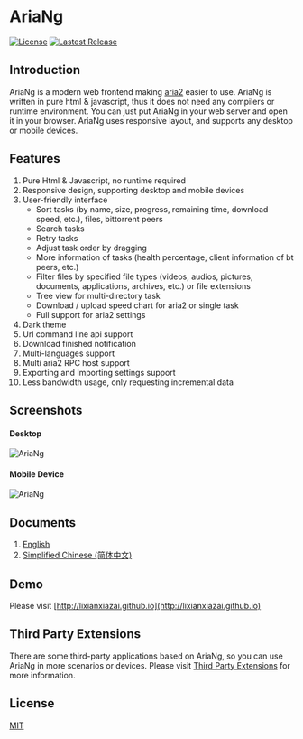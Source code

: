 # AriaNg
[![License](https://img.shields.io/github/license/LiXianXiaZai/lixianxiazai.github.io.svg?style=flat)](https://github.com/LiXianXiaZai/lixianxiazai.github.io/blob/master/LICENSE)
[![Lastest Release](https://img.shields.io/github/release/mayswind/AriaNg.svg?style=flat)](https://github.com/mayswind/AriaNg/releases)

## Introduction
AriaNg is a modern web frontend making [aria2](https://github.com/aria2/aria2) easier to use. AriaNg is written in pure html & javascript, thus it does not need any compilers or runtime environment. You can just put AriaNg in your web server and open it in your browser. AriaNg uses responsive layout, and supports any desktop or mobile devices.

## Features
1. Pure Html & Javascript, no runtime required
2. Responsive design, supporting desktop and mobile devices
3. User-friendly interface
    * Sort tasks (by name, size, progress, remaining time, download speed, etc.), files, bittorrent peers
    * Search tasks
    * Retry tasks
    * Adjust task order by dragging
    * More information of tasks (health percentage, client information of bt peers, etc.)
    * Filter files by specified file types (videos, audios, pictures, documents, applications, archives, etc.) or file extensions
    * Tree view for multi-directory task
    * Download / upload speed chart for aria2 or single task
    * Full support for aria2 settings
4. Dark theme
5. Url command line api support
6. Download finished notification
7. Multi-languages support
8. Multi aria2 RPC host support
9. Exporting and Importing settings support
10. Less bandwidth usage, only requesting incremental data

## Screenshots
#### Desktop
![AriaNg](https://raw.githubusercontent.com/mayswind/AriaNg-WebSite/master/screenshots/desktop.png)
#### Mobile Device
![AriaNg](https://raw.githubusercontent.com/mayswind/AriaNg-WebSite/master/screenshots/mobile.png)

## Documents
1. [English](http://ariang.mayswind.net)
2. [Simplified Chinese (简体中文)](http://ariang.mayswind.net/zh_Hans)

## Demo
Please visit [http://lixianxiazai.github.io](http://lixianxiazai.github.io)

## Third Party Extensions
There are some third-party applications based on AriaNg, so you can use AriaNg in more scenarios or devices. Please visit [Third Party Extensions](http://ariang.mayswind.net/3rd-extensions.html) for more information.

## License
[MIT](https://github.com/mayswind/AriaNg/blob/master/LICENSE)
